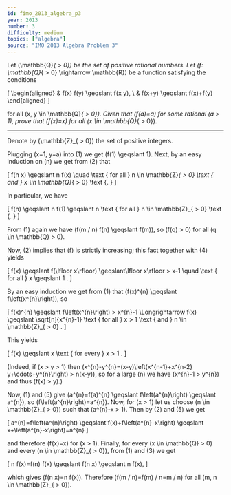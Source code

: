 ```yaml
---
id: fimo_2013_algebra_p3
year: 2013
number: 3
difficulty: medium
topics: ["algebra"]
source: "IMO 2013 Algebra Problem 3"
---
```


Let \(\mathbb{Q}_{ > 0}\) be the set of positive rational numbers. Let \(f: \mathbb{Q}_{ > 0} \rightarrow \mathbb{R}\) be a function satisfying the conditions

\[
\begin{aligned}
& f(x) f(y) \geqslant f(x y), \\
& f(x+y) \geqslant f(x)+f(y)
\end{aligned}
\]

for all \(x, y \in \mathbb{Q}_{ > 0}\). Given that \(f(a)=a\) for some rational \(a > 1\), prove that \(f(x)=x\) for all \(x \in \mathbb{Q}_{ > 0}\).

---
Denote by \(\mathbb{Z}_{ > 0}\) the set of positive integers.

Plugging \(x=1, y=a\) into (1) we get \(f(1) \geqslant 1\). Next, by an easy induction on \(n\) we get from (2) that

\[
f(n x) \geqslant n f(x) \quad \text { for all } n \in \mathbb{Z}_{ > 0} \text { and } x \in \mathbb{Q}_{ > 0} \text {. }
\]

In particular, we have

\[
f(n) \geqslant n f(1) \geqslant n \text { for all } n \in \mathbb{Z}_{ > 0} \text {. }
\]

From (1) again we have \(f(m / n) f(n) \geqslant f(m)\), so \(f(q) > 0\) for all \(q \in \mathbb{Q} > 0\).

Now, (2) implies that \(f\) is strictly increasing; this fact together with (4) yields

\[
f(x) \geqslant f(\lfloor x\rfloor) \geqslant\lfloor x\rfloor > x-1 \quad \text { for all } x \geqslant 1 .
\]

By an easy induction we get from (1) that \(f(x)^{n} \geqslant f\left(x^{n}\right)\), so

\[
f(x)^{n} \geqslant f\left(x^{n}\right) > x^{n}-1 \Longrightarrow f(x) \geqslant \sqrt[n]{x^{n}-1} \text { for all } x > 1 \text { and } n \in \mathbb{Z}_{ > 0} .
\]

This yields

\[
f(x) \geqslant x \text { for every } x > 1 .
\]

(Indeed, if \(x > y > 1\) then \(x^{n}-y^{n}=(x-y)\left(x^{n-1}+x^{n-2} y+\cdots+y^{n}\right) > n(x-y)\), so for a large \(n\) we have \(x^{n}-1 > y^{n}\) and thus \(f(x) > y\).)

Now, (1) and (5) give \(a^{n}=f(a)^{n} \geqslant f\left(a^{n}\right) \geqslant a^{n}\), so \(f\left(a^{n}\right)=a^{n}\). Now, for \(x > 1\) let us choose \(n \in \mathbb{Z}_{ > 0}\) such that \(a^{n}-x > 1\). Then by (2) and (5) we get

\[
a^{n}=f\left(a^{n}\right) \geqslant f(x)+f\left(a^{n}-x\right) \geqslant x+\left(a^{n}-x\right)=a^{n}
\]

and therefore \(f(x)=x\) for \(x > 1\). Finally, for every \(x \in \mathbb{Q} > 0\) and every \(n \in \mathbb{Z}_{ > 0}\), from (1) and (3) we get

\[
n f(x)=f(n) f(x) \geqslant f(n x) \geqslant n f(x),
\]

which gives \(f(n x)=n f(x)\). Therefore \(f(m / n)=f(m) / n=m / n\) for all \(m, n \in \mathbb{Z}_{ > 0}\).
